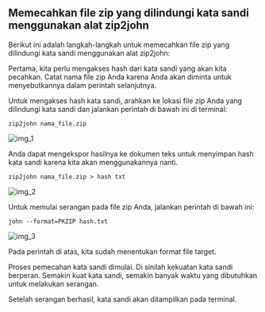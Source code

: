 ## Memecahkan file zip yang dilindungi kata sandi menggunakan alat zip2john

Berikut ini adalah langkah-langkah untuk memecahkan file zip yang dilindungi kata sandi menggunakan alat zip2john:

Pertama, kita perlu mengakses hash dari kata sandi yang akan kita pecahkan. Catat nama file zip Anda karena Anda akan diminta untuk menyebutkannya dalam perintah selanjutnya.

Untuk mengakses hash kata sandi, arahkan ke lokasi file zip Anda yang dilindungi kata sandi dan jalankan perintah di bawah ini di terminal:

```
zip2john nama_file.zip
```

![img_1](https://github.com/FII14/CARA-MENGGUNAKAN-ALAT-ZIP2JOHN/blob/main/gambar/IMG_20230304_173920.jpg)

Anda dapat mengekspor hasilnya ke dokumen teks untuk menyimpan hash kata sandi karena kita akan menggunakannya nanti.

```
zip2john nama_file.zip > hash txt
```
![img_2](https://github.com/FII14/CARA-MENGGUNAKAN-ALAT-ZIP2JOHN/blob/main/gambar/IMG_20230304_173438.jpg)


Untuk memulai serangan pada file zip Anda, jalankan perintah di bawah ini:

```
john --format=PKZIP hash.txt
```

![img_3]()

Pada perintah di atas, kita sudah menentukan format file target.

Proses pemecahan kata sandi dimulai. Di sinilah kekuatan kata sandi berperan. Semakin kuat kata sandi, semakin banyak waktu yang dibutuhkan untuk melakukan serangan.

Setelah serangan berhasil, kata sandi akan ditampilkan pada terminal.
